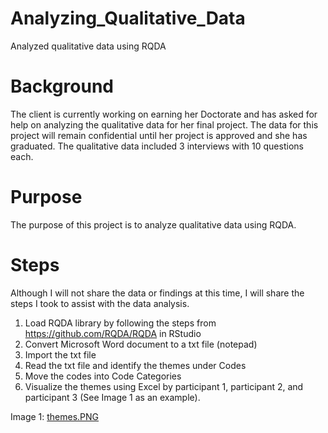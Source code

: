 # Analyzing_Qualitative_Data
Analyzed qualitative data using RQDA

# Background
The client is currently working on earning her Doctorate and has asked for help on analyzing the qualitative data for her final project. The data for this project will remain confidential until her project is approved and she has graduated.  The qualitative data included 3 interviews with 10 questions each. 

# Purpose
The purpose of this project is to analyze qualitative data using RQDA. 

# Steps
Although I will not share the data or findings at this time, I will share the steps I took to assist with the data analysis.
1. Load RQDA library by following the steps from https://github.com/RQDA/RQDA in RStudio
2. Convert Microsoft Word document to a txt file (notepad)
3. Import the txt file
4. Read the txt file and identify the themes under Codes
5. Move the codes into Code Categories
6. Visualize the themes using Excel by participant 1, participant 2, and participant 3 (See Image 1 as an example).

Image 1: 
[themes.PNG](https://github.com/SindieCastro/Analyzing_Qualitative_Data/blob/main/Images/themes.PNG?raw=true)

